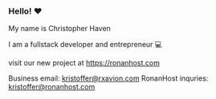 ### Hello! ❤
My name is Christopher Haven

I am a fullstack developer and entrepreneur 💻  

visit our new project at https://ronanhost.com

Business email: kristoffer@rxavion.com
RonanHost inquries: kristoffer@ronanhost.com
